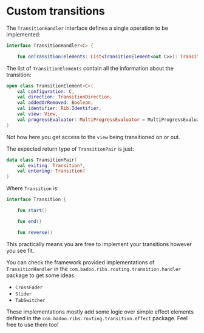 # Custom transitions

The ```TransitionHandler``` interface defines a single operation to be implemented:

```kotlin
interface TransitionHandler<C> {

    fun onTransition(elements: List<TransitionElement<out C>>): TransitionPair
```

The list of ```TransitionElements``` contain all the information about the transition:

```kotlin
open class TransitionElement<C>(
    val configuration: C,
    val direction: TransitionDirection,
    val addedOrRemoved: Boolean,
    val identifier: Rib.Identifier,
    val view: View,
    val progressEvaluator: MultiProgressEvaluator = MultiProgressEvaluator()
)
```

Not how here you get access to the ```view``` being transitioned on or out.

The expected return type of ```TransitionPair``` is just:

```kotlin
data class TransitionPair(
    val exiting: Transition?,
    val entering: Transition?
)
```

Where ```Transition``` is:

```kotlin
interface Transition {

    fun start()

    fun end()

    fun reverse()
```

This practically means you are free to implement your transitions however you see fit.

You can check the framework provided implementations of ```TransitionHandler``` in the ```com.badoo.ribs.routing.transition.handler``` package to get some ideas:

- ```CrossFader```
- ```Slider```
- ```TabSwitcher```

These implementations mostly add some logic over simple effect elements defined in the ```com.badoo.ribs.routing.transition.effect``` package. Feel free to use them too!
